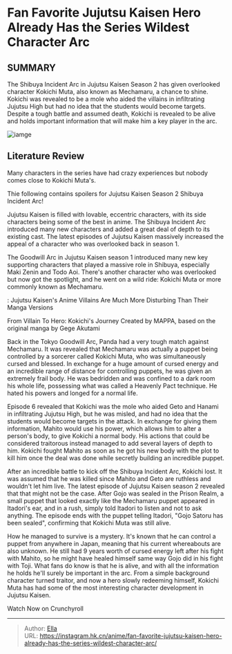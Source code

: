 # Fan Favorite Jujutsu Kaisen Hero Already Has the Series  Wildest Character Arc


## SUMMARY 



  The Shibuya Incident Arc in Jujutsu Kaisen Season 2 has given overlooked character Kokichi Muta, also known as Mechamaru, a chance to shine.   Kokichi was revealed to be a mole who aided the villains in infiltrating Jujutsu High but had no idea that the students would become targets.   Despite a tough battle and assumed death, Kokichi is revealed to be alive and holds important information that will make him a key player in the arc.  

![iamge](https://static1.srcdn.com/wordpress/wp-content/uploads/2023/09/kokichi-muta-jp.jpg)

## Literature Review

Many characters in the series have had crazy experiences but nobody comes close to Kokichi Muta&#39;s.




Thie following contains spoilers for Jujutsu Kaisen Season 2 Shibuya Incident Arc!




Jujutsu Kaisen is filled with lovable, eccentric characters, with its side characters being some of the best in anime. The Shibuya Incident Arc introduced many new characters and added a great deal of depth to its existing cast. The latest episodes of Jujutsu Kaisen massively increased the appeal of a character who was overlooked back in season 1.

The Goodwill Arc in Jujutsu Kaisen season 1 introduced many new key supporting characters that played a massive role in Shibuya, especially Maki Zenin and Todo Aoi. There&#39;s another character who was overlooked but now got the spotlight, and he went on a wild ride: Kokichi Muta or more commonly known as Mechamaru.

 : Jujutsu Kaisen&#39;s Anime Villains Are Much More Disturbing Than Their Manga Versions


 From Villain To Hero: Kokichi&#39;s Journey 
Created by MAPPA, based on the original manga by Gege Akutami
          




Back in the Tokyo Goodwill Arc, Panda had a very tough match against Mechamaru. It was revealed that Mechamaru was actually a puppet being controlled by a sorcerer called Kokichi Muta, who was simultaneously cursed and blessed. In exchange for a huge amount of cursed energy and an incredible range of distance for controlling puppets, he was given an extremely frail body. He was bedridden and was confined to a dark room his whole life, possessing what was called a Heavenly Pact technique. He hated his powers and longed for a normal life.

Episode 6 revealed that Kokichi was the mole who aided Geto and Hanami in infiltrating Jujutsu High, but he was misled, and had no idea that the students would become targets in the attack. In exchange for giving them information, Mahito would use his power, which allows him to alter a person&#39;s body, to give Kokichi a normal body. His actions that could be considered traitorous instead managed to add several layers of depth to him. Kokichi fought Mahito as soon as he got his new body with the plot to kill him once the deal was done while secretly building an incredible puppet.




          

After an incredible battle to kick off the Shibuya Incident Arc, Kokichi lost. It was assumed that he was killed since Mahito and Geto are ruthless and wouldn&#39;t let him live. The latest episode of Jujutsu Kaisen season 2 revealed that that might not be the case. After Gojo was sealed in the Prison Realm, a small puppet that looked exactly like the Mechamaru puppet appeared in Itadori&#39;s ear, and in a rush, simply told Itadori to listen and not to ask anything. The episode ends with the puppet telling Itadori, &#34;Gojo Satoru has been sealed&#34;, confirming that Kokichi Muta was still alive.

How he managed to survive is a mystery. It&#39;s known that he can control a puppet from anywhere in Japan, meaning that his current whereabouts are also unknown. He still had 9 years worth of cursed energy left after his fight with Mahito, so he might have healed himself same way Gojo did in his fight with Toji. What fans do know is that he is alive, and with all the information he holds he&#39;ll surely be important in the arc. From a simple background character turned traitor, and now a hero slowly redeeming himself, Kokichi Muta has had some of the most interesting character development in Jujutsu Kaisen.




Watch Now on Crunchyroll



---

> Author: [Ella](https://instagram.hk.cn/)  
> URL: https://instagram.hk.cn/anime/fan-favorite-jujutsu-kaisen-hero-already-has-the-series-wildest-character-arc/  

